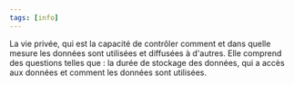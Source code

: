 ```yaml
---
tags: [info]
---
```


La vie privée, qui est la capacité de contrôler comment et dans quelle mesure les données sont utilisées et diffusées à d'autres. Elle comprend des questions telles que : la durée de stockage des données, qui a accès aux données et comment les données sont utilisées.